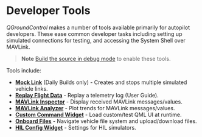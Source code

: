 # Developer Tools

*QGroundControl* makes a number of tools available primarily for autopilot developers.
These ease common developer tasks including setting up simulated connections for testing, 
and accessing the System Shell over MAVLink.

> **Note** [Build the source in debug mode](https://github.com/mavlink/qgroundcontrol#supported-builds) to enable these tools.

Tools include:

- **[Mock Link](../tools/mock_link.md)** (Daily Builds only) - Creates and stops multiple simulated vehicle links.
- **[Replay Flight Data](https://docs.qgroundcontrol.com/en/app_menu/replay_flight_data.html)** - Replay a telemetry log (User Guide).
- **[MAVLink Inspector](https://docs.qgroundcontrol.com/en/app_menu/mavlink_inspector.html)** - Display received MAVLink messages/values.
- **[MAVLink Analyzer](https://docs.qgroundcontrol.com/en/app_menu/mavlink_analyzer.html)** - Plot trends for MAVLink messages/values.
- **[Custom Command Widget](https://docs.qgroundcontrol.com/en/app_menu/custom_command_widget.html)** - Load custom/test QML UI at runtime.
- **[Onboard Files](https://docs.qgroundcontrol.com/en/app_menu/onboard_files.html)** - Navigate vehicle file system and upload/download files.
- **[HIL Config Widget](https://docs.qgroundcontrol.com/en/app_menu/hil_config.html)** - Settings for HIL simulators.
